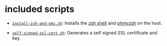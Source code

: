 # included scripts

- [`install-zsh-and-omz.sh`](https://raw.githubusercontent.com/f-gillmann/shell-scripts/master/scripts/install-zsh-and-omz.sh): Installs the [zsh shell](https://www.zsh.org/) and [ohmyzsh](https://github.com/ohmyzsh/ohmyzsh) on the host.

- [`self-signed-ssl-cert.sh`](https://raw.githubusercontent.com/f-gillmann/shell-scripts/master/scripts/self-signed-ssl-cert.sh): Generates a self signed SSL certificate and key.

